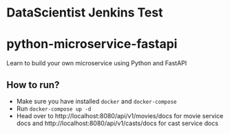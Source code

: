 # DataScientist Jenkins Test
# python-microservice-fastapi
Learn to build your own microservice using Python and FastAPI

## How to run?
 - Make sure you have installed `docker` and `docker-compose`
 - Run `docker-compose up -d`
 - Head over to http://localhost:8080/api/v1/movies/docs for movie service docs 
   and http://localhost:8080/api/v1/casts/docs for cast service docs
